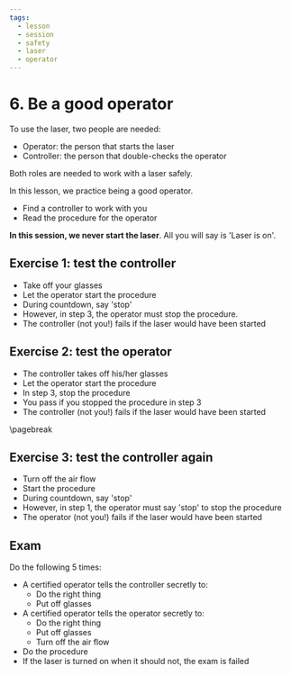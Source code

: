 ```yaml
---
tags:
  - lesson
  - session
  - safety
  - laser
  - operator
---
```


# 6. Be a good operator

To use the laser, two people are needed:

- Operator: the person that starts the laser
- Controller: the person that double-checks the operator

Both roles are needed to work with a laser safely.

In this lesson, we practice being a good operator.

- Find a controller to work with you
- Read the procedure for the operator

**In this session, we never start the laser**.
All you will say is 'Laser is on'.

## Exercise 1: test the controller

- Take off your glasses
- Let the operator start the procedure
- During countdown, say 'stop'
- However, in step 3, the operator must stop the procedure.
- The controller (not you!) fails if the laser would have been started

## Exercise 2: test the operator

- The controller takes off his/her glasses
- Let the operator start the procedure
- In step 3, stop the procedure
- You pass if you stopped the procedure in step 3
- The controller (not you!) fails if the laser would have been started

\pagebreak

## Exercise 3: test the controller again

- Turn off the air flow
- Start the procedure
- During countdown, say 'stop'
- However, in step 1, the operator must say 'stop' to stop the procedure
- The operator (not you!) fails if the laser would have been started

## Exam

Do the following 5 times:

- A certified operator tells the controller secretly to:
    - Do the right thing
    - Put off glasses
- A certified operator tells the operator secretly to:
    - Do the right thing
    - Put off glasses
    - Turn off the air flow
- Do the procedure
- If the laser is turned on when it should not,
  the exam is failed
